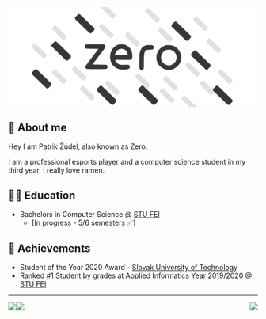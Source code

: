 <p align="center"><img src='/LogoDark.png?sanitize=true#gh-light-mode-only' style="display: block;margin-left: auto;margin-right: auto;"></p>

## 🍜 About me

Hey I am Patrik Žúdel, also known as Zero. 

I am a professional esports player and a computer science student in my third year. I really love ramen.

## 👨‍🎓 Education

- Bachelors in Computer Science @ [STU FEI](https://www.fei.stuba.sk/) 
  - [In progress - 5/6 semesters ✅] 

## 🥇 Achievements

- Student of the Year 2020 Award - [Slovak University of Technology](https://www.stuba.sk/sk/diani-na-stu/prehlad-aktualit/rektor-stu-miroslav-fikar-udelil-ocenenia-student-roka-2020.html?page_id=13848)
- Ranked #1 Student by grades at Applied Informatics Year 2019/2020 @ [STU FEI](https://www.fei.stuba.sk/)

---

<a href="https://twitter.com/PatrikZero"><img src="https://img.shields.io/twitter/follow/patrikzero?style=flat-square&color=555555&labelColor=black&logo=twitter&label=@PatrikZero"></a><img src="https://img.shields.io/github/followers/patrikzudel?style=flat-square&color=555555&labelColor=black&logo=github&label=patrikzudel"> <img src="https://visitor-badge.glitch.me/badge?page_id=patrikzudel.patrikzudel&left_color=black&right_color=black" align="right">
